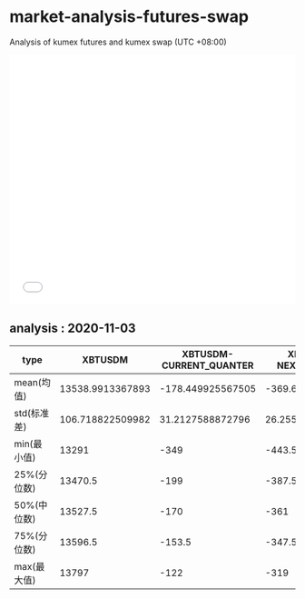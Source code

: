 # market-analysis-futures-swap
Analysis of kumex futures and kumex swap (UTC +08:00)

<iframe width="100%" height="440" src="./data.html" frameborder="no" border="0" scrolling="no"></iframe>

## analysis : 2020-11-03

type|XBTUSDM|XBTUSDM-CURRENT_QUANTER|XBTUSDM-NEXT_QUANTER|
---|---|---|---
mean(均值) | 13538.9913367893 | -178.449925567505 | -369.696146203257
std(标准差) | 106.718822509982 | 31.2127588872796 | 26.2552984118239
min(最小值) | 13291 | -349 | -443.5
25%(分位数) | 13470.5 | -199 | -387.5
50%(中位数) | 13527.5 | -170 | -361
75%(分位数) | 13596.5 | -153.5 | -347.5
max(最大值) | 13797 | -122 | -319
